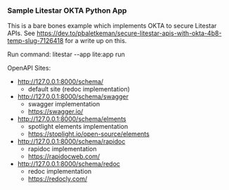 ### Sample Litestar OKTA Python App ###
This is a bare bones example which implements OKTA to secure Litestar APIs.
See https://dev.to/pbaletkeman/secure-litestar-apis-with-okta-4b8-temp-slug-7126418 for a write up on this.


Run command:
litestar --app lite:app run

OpenAPI Sites:
- http://127.0.0.1:8000/schema/
  - default site (redoc implementation)
- http://127.0.0.1:8000/schema/swagger
  - swagger implementation
  - https://swagger.io/
- http://127.0.0.1:8000/schema/elments
  - spotlight elements implementation
  - https://stoplight.io/open-source/elements
- http://127.0.0.1:8000/schema/rapidoc
  - rapidoc implementation
  - https://rapidocweb.com/
- http://127.0.0.1:8000/schema/redoc
  - redoc implementation
  - https://redocly.com/
